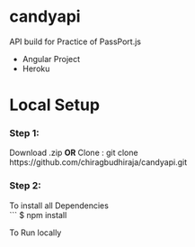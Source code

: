 # candyapi
API build for Practice of PassPort.js
<ul>
    <li>Angular Project</li>
    <li>Heroku</li>
</ul>
<h1>Local Setup</h1>
<h3>Step 1:</h3>
Download .zip
<b>OR</b>
Clone :
git clone https://github.com/chiragbudhiraja/candyapi.git

<h3>Step 2:</h3>
 To install all Dependencies <br>
 ``` $ npm install

 To Run locally <br>
 ``` $ npm start
